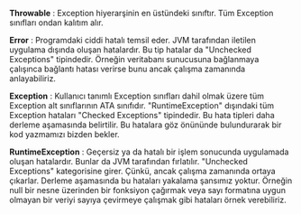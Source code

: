 **Throwable** : Exception hiyerarşinin en üstündeki sınıftır. 
Tüm Exception sınıfları ondan kalıtım alır.

**Error** : Programdaki ciddi hatalı temsil eder.
JVM tarafından iletilen uygulama dışında oluşan hatalardır.
Bu tip hatalar da "Unchecked Exceptions" tipindedir.
Örneğin veritabanı sunucusuna bağlanmaya çalışınca bağlantı
hatası verirse bunu ancak çalışma zamanında anlayabiliriz.

**Exception** : Kullanıcı tanımlı Exception sınıfları dahil 
olmak üzere tüm Exception alt sınıflarının ATA sınıfıdır. 
"RuntimeException" dışındaki tüm Exception hataları "Checked 
Exceptions" tipindedir. Bu hata tipleri daha derleme 
aşamasında belirtilir. Bu hatalara göz önününde bulundurarak 
bir kod yazmamızı bizden bekler.

**RuntimeException** : Geçersiz ya da hatalı bir işlem 
sonucunda uygulamada oluşan hatalardır. Bunlar da JVM 
tarafından fırlatılır. "Unchecked Exceptions" kategorisine 
girer. Çünkü, ancak çalışma zamanında ortaya çıkarlar. 
Derleme aşamasında bu hataları yakalama şansımız yoktur. 
Örneğin null bir nesne üzerinden bir fonksiyon çağırmak 
veya sayı formatına uygun olmayan bir veriyi sayıya 
çevirmeye çalışmak gibi hataları örnek verebiliriz.